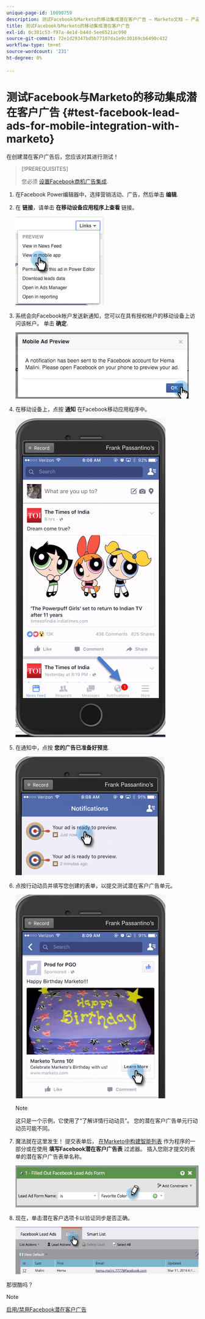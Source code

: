 ```yaml
---
unique-page-id: 10098759
description: 测试Facebook与Marketo的移动集成潜在客户广告 — Marketo文档 — 产品文档
title: 测试Facebook与Marketo的移动集成潜在客户广告
exl-id: 0c381c53-f97a-4e1d-b44d-5ee6521ac990
source-git-commit: 72e1d29347bd5b77107da1e9c30169cb6490c432
workflow-type: tm+mt
source-wordcount: '231'
ht-degree: 0%

---
```


# 测试Facebook与Marketo的移动集成潜在客户广告 {#test-facebook-lead-ads-for-mobile-integration-with-marketo}

在创建潜在客户广告后，您应该对其进行测试！

>[!PREREQUISITES]
>
>您必须 [设置Facebook商机广告集成](/help/marketo/product-docs/demand-generation/facebook/set-up-facebook-lead-ads.md).

1. 在Facebook Power编辑器中，选择营销活动、广告，然后单击 **编辑**.

1. 在 **链接**，请单击 **在移动设备应用程序上查看** 链接。

   ![](assets/image2016-5-13-15-3a2-3a38.png)

1. 系统会向Facebook帐户发送新通知，您可以在具有授权帐户的移动设备上访问该帐户。 单击 **确定**.

   ![](assets/image2016-3-11-8-3a35-3a7.png)

1. 在移动设备上，点按 **通知** 在Facebook移动应用程序中。

   ![](assets/image2016-3-11-8-3a38-3a35.png)

1. 在通知中，点按 **您的广告已准备好预览**.

   ![](assets/image2016-3-11-8-3a41-3a59.png)

1. 点按行动动员并填写您创建的表单，以提交测试潜在客户广告单元。

   ![](assets/image2016-3-11-8-3a52-3a20.png)

   >[!NOTE]
   >
   >这只是一个示例，它使用了“了解详情行动动员”。 您的潜在客户广告单元行动动员可能不同。

1. 魔法就在这里发生！ 提交表单后， [在Marketo中构建智能列表](/help/marketo/product-docs/core-marketo-concepts/smart-lists-and-static-lists/creating-a-smart-list/create-a-smart-list.md) 作为程序的一部分或在使用 **填写Facebook潜在客户广告表** 过滤器。 插入您刚才提交的表单的潜在客户广告表单名称。

   ![](assets/image2016-3-11-8-3a59-3a34.png)

1. 现在，单击潜在客户选项卡以验证同步是否正确。

   ![](assets/image2016-3-11-15-3a27-3a54.png)

那很酷吗？

>[!NOTE]
>
>[启用/禁用Facebook潜在客户广告](/help/marketo/product-docs/demand-generation/facebook/set-up-facebook-lead-ads.md)
